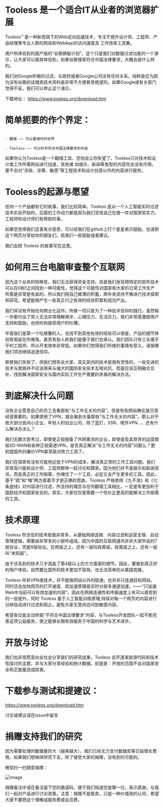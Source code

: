 # Tooless 是一个适合IT从业者的浏览器扩展

Tooless™ 是一种新思路下的Web定向加速技术，专注于提升设计师、工程师、产品经理等专业人群的网站和WebApp的访问速度及 工作效率工具集。

用户所体验到的国产版的“谷歌蜻蜓计划”，这个只是我们对数据过滤功能的一个演示，让大家可以直观体验到，如果谷歌搜索符合中国法律要求，大概会是什么样的。

我们对Google所做的过滤，与政府或者Google公司没有任何关系。纯粹是应为因为没有谷歌的话搜索技术资料是非常不方便甚至绝望的。如果Google或有关部门觉得不妥，我们可以停止这个演示。

下载地址： https://www.tooless.org/download.htm

# 简单扼要的作个界定：

```

- 翻墙 —— 可以看墙外的世界

- Tooless —— 可以秒开符合中国法律要求的内容

```

如果你认为Tooless是一个翻墙工具，恐怕会让你失望了。Tooless只对技术和设计类工作所需网站进行加速，其他诸 如娱乐、新闻等类型的内容完全没有作用。更不会对“涉政、涉黄、敏感”等工程技术和设计创意以外的内容进行服务。

# Tooless的起源与愿望

任何一个产品都有它的故事，我们比较简单。Tooless 是从一个人工智能实时过滤技术实验开始的，后面的工作动力都是因为我们坚信自己在做一件对国家软实力、工程师和设计师们有帮助的事。

如果您觉得我们这事有点意思，可以给我们在github上打个星星表示鼓励。也请把这个网页分享给你的朋友们。给我们一些鼓励或者建议。

我们会把 Tooless 的故事写在这里。

# 如何用三台电脑审查整个互联网

因为这个业务的特殊性，我们无法获得资金支持。但是我们发现用特定的软件技术可以在0和1之间找到一种可能性，觉得这个可能性对国家和大家的日常工作生产所需是非常是有益的。所以我们用自己微薄的积蓄，两年来坚持不懈进行技术探索和研究。希望能够产生一些真正行之有效的经验积累和成功产出。

我们并没有开始任何商业化运作。所做一切只是为了一种技术信仰的践行。虽然每一步都付出了常人无法非常理解艰辛、心理压力、生活压力。我们非常感激朋用户支持和鼓励，也倾听和接受用户的吐槽。

毕竟我们是第一个吃螃蟹的人，也找不到其他有效的经验可以借鉴，产品的细节体验有瑕疵在所难免。甚至有些人称我们是傻子我们也承认。我们团队只有三名傻乎乎的工程师，所以开发效率非常低。如果你们觉得我们所做的事情有意义，请捐赠我们项目继续追逐信仰。

即使我们失败了，但我们想告诉大家，其实民间的技术是很有灵性的，一些先进的技术与思路并不应该用来与强大的国防安全技术互相对抗，而是应该互相融合互补，找到解决国家安全与国内实际工作生产需要的矛盾的解决办法。


# 到底解决什么问题

没有企业愿意自己的员工去看那些“与工作无关的内容”。但是有些网站确实是日常经营需要的。如果使用了VPN，就会看到大量那些“与工作无关的内容”。那么对于绝大部分民间小企业，年轻人的创业公司，除了蓝灯，SSR，境外VPN...，还有什么解决办法么？

我们无数次思考过，即使是正规报备了外网需求的企业，即使是及其昂贵的运营商级SD-WAN和各种正规渠道VPN，是否真正解决“与工作无关的内容”问题么？更别提国外的廉价VPN甚至敌对势力工具了。

我们在探索有没有可能用远低于VPN的成本，解决真正常的工作工具问题。我们非常高兴能和设计师、工程师群体一起讨论和摸索。因为他们并不是娱乐和新闻资讯，而是真正的工作刚需，你堵住了一个工具，必定又会产生更多的工具。因此，基于“疏”和“堵”两方面着手才是正确的思路，Tooless 严格依照《九不准》和《七条底线》对内容进行过滤，所坚持的理念与任何翻墙工具相比，一定是有更加利于国民经济和国家安全的。其实，大家仅仅是需要一个性价比更高的能解决工作刚需的工具。


# 技术原理

Tooless 所涉及的技术层面非常多，从基础网络连接、内容过滤和运营支撑、自动管理逻辑，需要由非常多的小部件组成。因为中国的互联网通讯并非大家所说的7层协议，而是9层协议。应用层之上，还有一层叫政策层。政策层之上，还有一层叫“未知层”。

由于涉及到的技术几乎涵盖了第4层以上的方方面面的细节。因此，要做到真正好的用户体验，自然要比国外的技术更加不容易。也无法简单的从美国克隆。

Tooless 并非VPN类技术，并不能做网站以外的联通，也并非只连通目标网站，同时还会加快网页的打开速度，其加速原理是实时分层多通道加速，——“只加速Web中当前可以有效加速的内容”，因此在网络连通性和传输速度上有可以感受到的一些提升。同时 Tooless 基于人工智能训练原理,持续对每一个网页的内容进行分辨自动进行过滤和阻止。避免大家无意间访问到敏感内容。


希望各位能主动举报“不符合中国法律要求”内容，与Tooless开发团队一起不断完善这项公益服务，使之能够长期有效服务于中国的科学与艺术进步。

# 开放与讨论

我们也非常愿意向全社会分享我们的研究成果。Tooless 会开逐渐放源代码和技术性探讨的主题，并与大家分享经验和统计数据。前提是：开放的范围不会对国家安全和正能量造成损害。


# 下载参与测试和提建议：
   https://www.tooless.org/download.htm

   讨论或建议请在issus中留言


# 捐赠支持我们的研究
因为需要处理的数据量巨大（越来越大），我们已经无力支付数据库等日益增长费用。如果我们想继续研究下去，除了接受大家的捐赠，没有别的可能的。

微信扫一扫随意捐赠：

![image](https://github.com/toolessorg/chinanet/blob/master/wxzf.png)


捐赠备注中请在备注留下您的邀请码，便于我们知道您是哪一位，表示感谢。与我们一起对产品进行讨论改善。注意：捐赠不是贩卖，只是一种价值观的认同，希望大家不要把这个理解成服务费或会员费。
